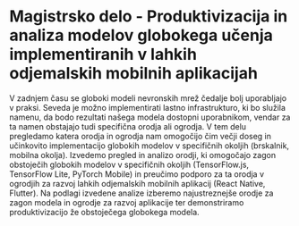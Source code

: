 # Magistrsko delo - Produktivizacija in analiza modelov globokega učenja implementiranih v lahkih odjemalskih mobilnih aplikacijah

V zadnjem času se globoki modeli nevronskih mrež čedalje bolj uporabljajo v praksi. Seveda je možno implementirati lastno infrastrukturo, ki bo služila namenu, da bodo rezultati našega modela dostopni uporabnikom, vendar za ta namen obstajajo tudi specifična orodja ali ogrodja. V tem delu pregledamo katera orodja in ogrodja nam omogočijo čim večji doseg in učinkovito implementacijo globokih modelov v specifičnih okoljih (brskalnik, mobilna okolja). Izvedemo pregled in analizo orodji, ki omogočajo zagon obstoječih globokih modelov v specifičnih okoljih (TensorFlow.js, TensorFlow Lite, PyTorch Mobile) in preučimo podporo za ta orodja v ogrodjih za razvoj lahkih odjemalskih mobilnih aplikacij (React Native, Flutter). Na podlagi izvedene analize izberemo najustreznejše orodje za zagon modela in ogrodje za razvoj aplikacije ter demonstriramo produktivizacijo že obstoječega globokega modela.
